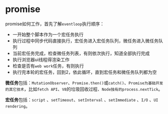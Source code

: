# promise

promise如何工作，首先了解`eventloop`执行顺序：
- 一开始整个脚本作为一个宏任务执行
- 执行过程中同步代码直接执行，宏任务进入宏任务队列，微任务进入微任务队列
- 当前宏任务完成，检查微任务列表，有则依次执行，知道全部执行完成
- 执行浏览器ui线程得渲染工作
- 检查是否有`web work`任务，有则执行
- 执行完本轮的宏任务，回到2，依此循环，直到宏任务和微任务队列都为空

**微任务**包括：`MutationObserver`、`Promise.then()`或`catch()`、`Promise为基础开发的其它技术`，比如`fetch API`、`V8`的垃圾回收过程、`Node独有的process.nextTick`。  


**宏任务**包括：`script` 、`setTimeout`、`setInterval` 、`setImmediate` 、`I/O` 、`UI rendering`。